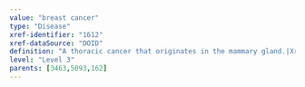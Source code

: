 ```yaml
---
value: "breast cancer"
type: "Disease"
xref-identifier: "1612"
xref-dataSource: "DOID"
definition: "A thoracic cancer that originates in the mammary gland.|Xref MGI.OMIM mapping confirmed by DO. [SN]."
level: "Level 3"
parents: [3463,5093,162]
---
```

